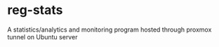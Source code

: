 # reg-stats
A statistics/analytics and monitoring program hosted through proxmox tunnel on Ubuntu server
